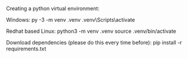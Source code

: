 Creating a python virtual environment:

Windows:
py -3 -m venv .venv
.venv\Scripts\activate

Redhat based Linux:
python3 -m venv .venv
source .venv/bin/activate



Download dependencies (please do this every time before):
pip install -r requirements.txt